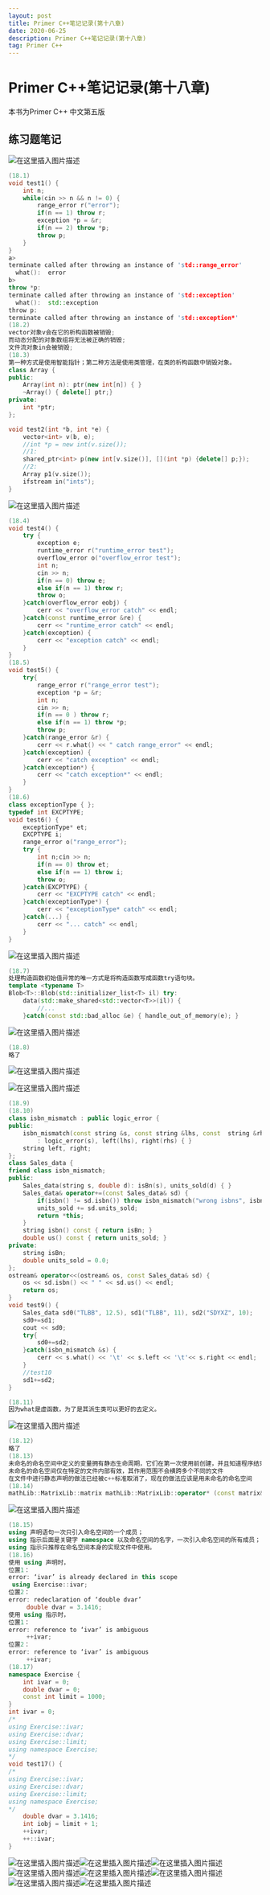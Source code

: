 ```yaml
---
layout: post
title: Primer C++笔记记录(第十八章)
date: 2020-06-25
description: Primer C++笔记记录(第十八章)
tag: Primer C++
---
```

# Primer C++笔记记录(第十八章)
本书为Primer C++ 中文第五版
## 练习题笔记
![在这里插入图片描述](https://img-blog.csdnimg.cn/20191112094402133.png?x-oss-process=image/watermark,type_ZmFuZ3poZW5naGVpdGk,shadow_10,text_aHR0cHM6Ly9ibG9nLmNzZG4ubmV0L3FxXzQyNjg1MDEy,size_16,color_FFFFFF,t_70)

```cpp
(18.1)
void test1() {
    int n;
    while(cin >> n && n != 0) {
        range_error r("error");
        if(n == 1) throw r;
        exception *p = &r;
        if(n == 2) throw *p;
        throw p;
    }
}
a>
terminate called after throwing an instance of 'std::range_error'
  what():  error
b>
throw *p:
terminate called after throwing an instance of 'std::exception'
  what():  std::exception
throw p:
terminate called after throwing an instance of 'std::exception*'
(18.2)
vector对象v会在它的析构函数被销毁;
而动态分配的对象数组将无法被正确的销毁;
文件流对象in会被销毁;
(18.3)
第一种方式是使用智能指针；第二种方法是使用类管理，在类的析构函数中销毁对象。
class Array {
public:
    Array(int n): ptr(new int[n]) { }
    ~Array() { delete[] ptr;}
private:
    int *ptr;
};

void test2(int *b, int *e) {
    vector<int> v(b, e);
    //int *p = new int(v.size());
    //1:
    shared_ptr<int> p(new int[v.size()], [](int *p) {delete[] p;});
    //2:
    Array p1(v.size());
    ifstream in("ints");
}
```

![在这里插入图片描述](https://img-blog.csdnimg.cn/20191112095813726.png?x-oss-process=image/watermark,type_ZmFuZ3poZW5naGVpdGk,shadow_10,text_aHR0cHM6Ly9ibG9nLmNzZG4ubmV0L3FxXzQyNjg1MDEy,size_16,color_FFFFFF,t_70)

```cpp
(18.4)
void test4() {
    try {
        exception e;
        runtime_error r("runtime_error test");
        overflow_error o("overflow_error test");
        int n;
        cin >> n;
        if(n == 0) throw e;
        else if(n == 1) throw r;
        throw o;
    }catch(overflow_error eobj) {
        cerr << "overflow_error catch" << endl;
    }catch(const runtime_error &re) {
        cerr << "runtime_error catch" << endl;
    }catch(exception) {
        cerr << "exception catch" << endl;
    }
}
(18.5)
void test5() {
    try{
        range_error r("range_error test");
        exception *p = &r;
        int n;
        cin >> n;
        if(n == 0 ) throw r;
        else if(n == 1) throw *p;
        throw p;
    }catch(range_error &r) {
        cerr << r.what() << " catch range_error" << endl;
    }catch(exception) {
        cerr << "catch exception" << endl;
    }catch(exception*) {
        cerr << "catch exception*" << endl;
    }
}
(18.6)
class exceptionType { };
typedef int EXCPTYPE;
void test6() {
    exceptionType* et;
    EXCPTYPE i;
    range_error o("range_error");
    try {
        int n;cin >> n;
        if(n == 0) throw et;
        else if(n == 1) throw i;
        throw o;
    }catch(EXCPTYPE) {
        cerr << "EXCPTYPE catch" << endl;
    }catch(exceptionType*) {
        cerr << "exceptionType* catch" << endl;
    }catch(...) {
        cerr << "... catch" << endl;
    }
}
```

![在这里插入图片描述](https://img-blog.csdnimg.cn/20191112100935405.png)

```cpp
(18.7)
处理构造函数初始值异常的唯一方式是将构造函数写成函数try语句块。
template <typename T>
Blob<T>::Blob(std::initializer_list<T> il) try:
    data(std::make_shared<std::vector<T>>(il)) {
        //...
    }catch(const std::bad_alloc &e) { handle_out_of_memory(e); }
```

![在这里插入图片描述](https://img-blog.csdnimg.cn/20191112101956771.png)

```cpp
(18.8)
略了
```
![在这里插入图片描述](https://img-blog.csdnimg.cn/20200724162950337.png?x-oss-process=image/watermark,type_ZmFuZ3poZW5naGVpdGk,shadow_10,text_aHR0cHM6Ly9ibG9nLmNzZG4ubmV0L3FxXzQyNjg1MDEy,size_16,color_FFFFFF,t_70)

![在这里插入图片描述](https://img-blog.csdnimg.cn/20191112102513374.png)

```cpp
(18.9)
(18.10)
class isbn_mismatch : public logic_error {
public:
    isbn_mismatch(const string &s, const string &lhs, const  string &rhs)
        : logic_error(s), left(lhs), right(rhs) { }
    string left, right;
};
class Sales_data {
friend class isbn_mismatch;
public:
    Sales_data(string s, double d): isBn(s), units_sold(d) { }
    Sales_data& operator+=(const Sales_data& sd) {
        if(isbn() != sd.isbn()) throw isbn_mismatch("wrong isbns", isbn(), sd.isbn());
        units_sold += sd.units_sold;
        return *this;
    }
    string isbn() const { return isBn; }
    double us() const { return units_sold; }
private:
    string isBn;
    double units_sold = 0.0;
};
ostream& operator<<(ostream& os, const Sales_data& sd) {
    os << sd.isbn() << " " << sd.us() << endl;
    return os;
}
void test9() {
    Sales_data sd0("TLBB", 12.5), sd1("TLBB", 11), sd2("SDYXZ", 10);
    sd0+=sd1;
    cout << sd0;
    try{
        sd0+=sd2;
    }catch(isbn_mismatch &s) {
        cerr << s.what() << '\t' << s.left << '\t'<< s.right << endl;
    }
    //test10
    sd1+=sd2;
}

(18.11)
因为what是虚函数，为了是其派生类可以更好的去定义。
```

![在这里插入图片描述](https://img-blog.csdnimg.cn/20191112104450213.png?x-oss-process=image/watermark,type_ZmFuZ3poZW5naGVpdGk,shadow_10,text_aHR0cHM6Ly9ibG9nLmNzZG4ubmV0L3FxXzQyNjg1MDEy,size_16,color_FFFFFF,t_70)

```cpp
(18.12)
略了
(18.13)
未命名的命名空间中定义的变量拥有静态生命周期，它们在第一次使用前创建，并且知道程序结束才销毁
未命名的命名空间仅在特定的文件内部有效，其作用范围不会横跨多个不同的文件
在文件中进行静态声明的做法已经被c++标准取消了，现在的做法应该是用未命名的命名空间
(18.14)
mathLib::MatrixLib::matrix mathLib::MatrixLib::operator* (const matrix&, const matrix&);
```

![在这里插入图片描述](https://img-blog.csdnimg.cn/20191112111051262.png?x-oss-process=image/watermark,type_ZmFuZ3poZW5naGVpdGk,shadow_10,text_aHR0cHM6Ly9ibG9nLmNzZG4ubmV0L3FxXzQyNjg1MDEy,size_16,color_FFFFFF,t_70)

```cpp
(18.15)
using 声明语句一次只引入命名空间的一个成员；
using 指示后面是关键字 namespace 以及命名空间的名字，一次引入命名空间的所有成员；
using 指示只推荐在命名空间本身的实现文件中使用。
(18.16)
使用 using 声明时，
位置1：
error: ‘ivar’ is already declared in this scope
 using Exercise::ivar;
位置2：
error: redeclaration of ‘double dvar’
     double dvar = 3.1416;
使用 using 指示时，
位置1：
error: reference to ‘ivar’ is ambiguous
     ++ivar;
位置2：
error: reference to ‘ivar’ is ambiguous
     ++ivar;
(18.17)
namespace Exercise {
    int ivar = 0;
    double dvar = 0;
    const int limit = 1000;
}
int ivar = 0;
/*
using Exercise::ivar;
using Exercise::dvar;
using Exercise::limit;
using namespace Exercise;
*/
void test17() {
/*
using Exercise::ivar;
using Exercise::dvar;
using Exercise::limit;
using namespace Exercise;
*/
    double dvar = 3.1416;
    int iobj = limit + 1;
    ++ivar;
    ++::ivar;
}
```

![在这里插入图片描述](https://img-blog.csdnimg.cn/20191112112948204.png?x-oss-process=image/watermark,type_ZmFuZ3poZW5naGVpdGk,shadow_10,text_aHR0cHM6Ly9ibG9nLmNzZG4ubmV0L3FxXzQyNjg1MDEy,size_16,color_FFFFFF,t_70)![在这里插入图片描述](https://img-blog.csdnimg.cn/20191112113950267.png?x-oss-process=image/watermark,type_ZmFuZ3poZW5naGVpdGk,shadow_10,text_aHR0cHM6Ly9ibG9nLmNzZG4ubmV0L3FxXzQyNjg1MDEy,size_16,color_FFFFFF,t_70)![在这里插入图片描述](https://img-blog.csdnimg.cn/20191112131753218.png?x-oss-process=image/watermark,type_ZmFuZ3poZW5naGVpdGk,shadow_10,text_aHR0cHM6Ly9ibG9nLmNzZG4ubmV0L3FxXzQyNjg1MDEy,size_16,color_FFFFFF,t_70)![在这里插入图片描述](https://img-blog.csdnimg.cn/20191112132516446.png?x-oss-process=image/watermark,type_ZmFuZ3poZW5naGVpdGk,shadow_10,text_aHR0cHM6Ly9ibG9nLmNzZG4ubmV0L3FxXzQyNjg1MDEy,size_16,color_FFFFFF,t_70)![在这里插入图片描述](https://img-blog.csdnimg.cn/20191112132724285.png?x-oss-process=image/watermark,type_ZmFuZ3poZW5naGVpdGk,shadow_10,text_aHR0cHM6Ly9ibG9nLmNzZG4ubmV0L3FxXzQyNjg1MDEy,size_16,color_FFFFFF,t_70)![在这里插入图片描述](https://img-blog.csdnimg.cn/20191112132740107.png?x-oss-process=image/watermark,type_ZmFuZ3poZW5naGVpdGk,shadow_10,text_aHR0cHM6Ly9ibG9nLmNzZG4ubmV0L3FxXzQyNjg1MDEy,size_16,color_FFFFFF,t_70)![在这里插入图片描述](https://img-blog.csdnimg.cn/20191112135543853.png?x-oss-process=image/watermark,type_ZmFuZ3poZW5naGVpdGk,shadow_10,text_aHR0cHM6Ly9ibG9nLmNzZG4ubmV0L3FxXzQyNjg1MDEy,size_16,color_FFFFFF,t_70)![在这里插入图片描述](https://img-blog.csdnimg.cn/2019111214063073.png?x-oss-process=image/watermark,type_ZmFuZ3poZW5naGVpdGk,shadow_10,text_aHR0cHM6Ly9ibG9nLmNzZG4ubmV0L3FxXzQyNjg1MDEy,size_16,color_FFFFFF,t_70)

